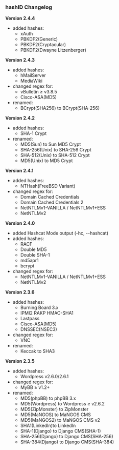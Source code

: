 ### hashID Changelog

**Version 2.4.4**
* added hashes:
	* xAuth
	* PBKDF2(Generic)
	* PBKDF2(Cryptacular)
	* PBKDF2(Dwayne Litzenberger)

**Version 2.4.3**
* added hashes:
	* hMailServer
	* MediaWiki
* changed regex for:
	* vBulletin ≥ v3.8.5
	* Cisco-ASA(MD5)
* renamed:
	* BCrypt(SHA256) to BCrypt(SHA-256)
	
**Version 2.4.2**
* added hashes:
	* SHA-1 Crypt
* renamed:
	* MD5(Sun) to Sun MD5 Crypt
	* SHA-256(Unix) to SHA-256 Crypt
	* SHA-512(Unix) to SHA-512 Crypt
	* MD5(Unix) to MD5 Crypt

**Version 2.4.1**
* added hashes:
	* NTHash(FreeBSD Variant)
* changed regex for:
	* Domain Cached Credentials
	* Domain Cached Credentials 2
	* NetNTLMv1-VANILLA / NetNTLMv1+ESS
	* NetNTLMv2

**Version 2.4.0**
* added Hashcat Mode output (-hc, --hashcat)
* added hashes:
	* RACF
	* Double MD5
	* Double SHA-1
	* md5apr1
	* bcrypt
* changed regex for:
	* NetNTLMv1-VANILLA / NetNTLMv1+ESS
	* NetNTLMv2
	
**Version 2.3.6**
* added hashes:
	* Burning Board 3.x
	* IPMI2 RAKP HMAC-SHA1
	* Lastpass
	* Cisco-ASA(MD5)
	* DNSSEC(NSEC3)
* changed regex for:
	* VNC
* renamed:
	* Keccak to SHA3

**Version 2.3.5**	
* added hashes:
	* Wordpress v2.6.0/2.6.1
* changed regex for:
	* MyBB ≥ v1.2+
* renamed:
	* MD5(phpBB) to phpBB 3.x
	* MD5(Wordpress) to Wordpress ≥ v2.6.2
	* MD5(ZipMonster) to ZipMonster
	* MD5(MaNGOS) to MaNGOS CMS
	* MD5(MaNGOS2) to MaNGOS CMS v2
	* SHA1(LinkedIn)to LinkedIn
	* SHA-1(Django) to Django CMS(SHA-1)
	* SHA-256(Django) to Django CMS(SHA-256)
	* SHA-384(Django) to Django CMS(SHA-384)